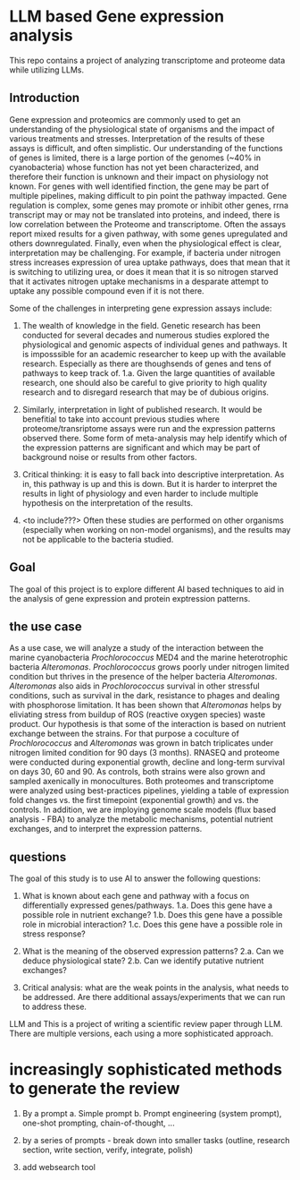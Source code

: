 # LLM based Gene expression analysis

This repo contains a project of analyzing transcriptome and proteome data while utilizing LLMs.


## Introduction
Gene expression and proteomics are commonly used to get an understanding of the physiological state of organisms and the impact of various treatments and stresses.
Interpretation of the results of these assays is difficult, and often simplistic.
Our understanding of the functions of genes is limited, there is a large portion of the genomes (~40% in cyanobacteria) whose function has not yet been characterized, and therefore their function is unknown and their impact on physiology not known.
For genes with well identified finction, the gene may be part of multiple pipelines, making difficult to pin point the pathway impacted. 
Gene regulation is complex, some genes may promote or inhibit other genes, rrna transcript may or may not be translated into proteins, and indeed, there is low correlation between the Proteome and transcriptome.
Often the assays report mixed results for a given pathway, with some genes upregulated and others downregulated.
Finally, even when the physiological effect is clear, interpretation may be challenging. For example, if bacteria under nitrogen stress increases expression of urea uptake pathways, does that mean that it is switching to utilizing urea, or does it mean that it is so nitrogen starved that it activates nitrogen uptake mechanisms in a desparate attempt to uptake any possible compound even if it is not there.

Some of the challenges in interpreting gene expression assays include:
1. The wealth of knowledge in the field. Genetic research has been conducted for several decades and numerous studies explored the physiological and genomic aspects of individual genes and pathways. It is imposssible for an academic researcher to keep up with the available research. Especially as there are thoughsends of genes and tens of pathways to keep track of.
   1.a. Given the large quantities of available research, one should also be careful to give priority to high quality research and to disregard research that may be of dubious origins.
2. Similarly, interpretation in light of published research. It would be benefitial to take into account previous studies where proteome/transriptome assays were run and the expression patterns observed there. Some form of meta-analysis may help identify which of the expression patterns are significant and which may be part of background noise or results from other factors.
3. Critical thinking: it is easy to fall back into descriptive interpretation. As in, this pathway is up and this is down. But it is harder to interpret the results in light of physiology and even harder to include multiple hypothesis on the interpretation of the results.


4. <to include???> Often these studies are performed on other organisms (especially when working on non-model organisms), and the results may not be applicable to the bacteria studied. 


## Goal

The goal of this project is to explore different AI based techniques to aid in the analysis of gene expression and protein exptression patterns.

## the use case
As a use case, we will analyze a study of the interaction between the marine cyanobacteria *Prochlorococcus* MED4 and the marine heterotrophic bacteria *Alteromonas*. *Prochlorococcus* grows poorly under nitrogen limited condition but thrives in the presence of the helper bacteria *Alteromonas*. *Alteromonas* also aids in *Prochlorococcus* survival in other stressful conditions, such as survival in the dark, resistance to phages and dealing with phosphorose limitation. It has been shown that *Alteromonas* helps by eliviating stress from buildup of ROS (reactive oxygen species) waste product. Our hypothesis is that some of the interaction is based on nutrient exchange between the strains.
For that purpose a coculture of *Prochlorococcus* and *Alteromonas* was grown in batch triplicates under nitrogen limited condition for 90 days (3 months). RNASEQ and proteome were conducted during exponential growth, decline and long-term survival on days 30, 60 and 90. As controls, both strains were also grown and sampled axenically in monocultures.
Both proteomes and transcriptome were analyzed using best-practices pipelines, yielding a table of expression fold changes vs. the first timepoint (exponential growth) and vs. the controls.
In addition, we are imploying genome scale models (flux based analysis - FBA) to analyze the metabolic mechanisms, potential nutrient exchanges, and to interpret the expression patterns.

## questions 

The goal of this study is to use AI to answer the following questions:
1. What is known about each gene and pathway with a focus on differentially expressed genes/pathways.
   1.a. Does this gene have a possible role in nutrient exchange?
   1.b. Does this gene have a possible role in microbial interaction?
   1.c. Does this gene have a possible role in stress response?

2. What is the meaning of the observed expression patterns?
   2.a. Can we deduce physiological state?
   2.b. Can we identify putative nutrient exchanges?
   
3. Critical analysis: what are the weak points in the analysis, what needs to be addressed. Are there additional assays/experiments that we can run to address these.


   
   


LLM and 
This is a project of writing a scientific review paper through LLM.
There are multiple versions, each using a more sophisticated approach.


# increasingly sophisticated methods to generate the review

1. By a prompt 
   a. Simple prompt
   b. Prompt engineering (system prompt), one-shot prompting, chain-of-thought, ...
   
2. by a series of prompts - break down into smaller tasks (outline, research section, write section, verify, integrate, polish)

3. add websearch tool


